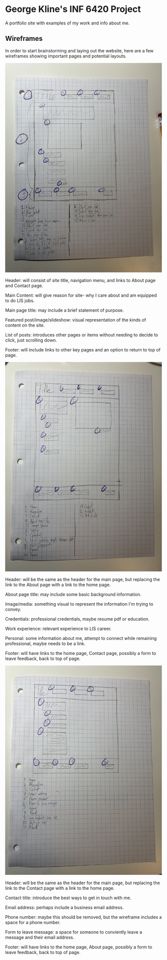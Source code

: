 # George Kline's INF 6420 Project

A portfolio site with examples of my work and info about me.

## Wireframes

In order to start brainstorming and laying out the website, here are a few wireframes showing important pages and potential layouts.

![Wireframe of Landing Page](wireframes/wireframeMain.jpg)

Header: will consist of site title, navigation menu, and links to About page and Contact page.

Main Content: will give reason for site- why I care about and am equipped to do LIS jobs.

Main page title: may include a brief statement of purpose.

Featured post/image/slideshow: visual representation of the kinds of content on the site.

List of posts: introduces other pages or items without needing to decide to click, just scrolling down.

Footer: will include links to other key pages and an option to return to top of page.

![Wireframe of About Page](wireframes/wireframeAbout.jpg)

Header: will be the same as the header for the main page, but replacing the link to the About page with a link to the home page.

About page title: may include some basic background information.

Image/media: something visual to represent the information I'm trying to convey.

Credentials: professional credentials, maybe resume pdf or education.

Work experience: relevant experience to LIS career.

Personal: some information about me, attempt to connect while remaining professional, maybe needs to be a link.

Footer: will have links to the home page, Contact page, possibly a form to leave feedback, back to top of page.

![Wireframe of Contact Page](wireframes/wireframeContact.jpg)

Header: will be the same as the header for the main page, but replacing the link to the Contact page with a link to the home page.

Contact title: introduce the best ways to get in touch with me.

Email address: perhaps include a business email address.

Phone number: maybe this should be removed, but the wireframe includes a space for a phone number.

Form to leave message: a space for someone to conviently leave a message and their email address.

Footer: will have links to the home page, About page, possibly a form to leave feedback, back to top of page.
